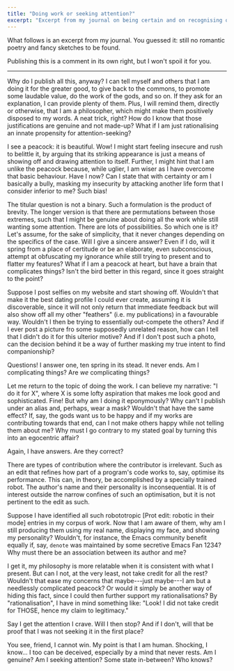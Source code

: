 ```yaml
---
title: "Doing work or seeking attention?"
excerpt: "Excerpt from my journal on being certain and on recognising one's humanity."
---
```


What follows is an excerpt from my journal.  You guessed it: still no
romantic poetry and fancy sketches to be found.

Publishing this is a comment in its own right, but I won't spoil it
for you.

* * *

Why do I publish all this, anyway?  I can tell myself and others that
I am doing it for the greater good, to give back to the commons, to
promote some laudable value, do the work of the gods, and so on.  If
they ask for an explanation, I can provide plenty of them.  Plus, I
will remind them, directly or otherwise, that I am a philosopher,
which might make them positively disposed to my words.  A neat trick,
right?  How do I know that those justifications are genuine and not
made-up?  What if I am just rationalising an innate propensity for
attention-seeking?

I see a peacock: it is beautiful.  Wow!  I might start feeling
insecure and rush to belittle it, by arguing that its striking
appearance is just a means of showing off and drawing attention to
itself.  Further, I might hint that I am unlike the peacock because,
while uglier, I am wiser as I have overcome that basic behaviour.
Have I now?  Can I state that with certainty or am I basically a
bully, masking my insecurity by attacking another life form that I
consider inferior to me?  Such bias!

The titular question is not a binary.  Such a formulation is the
product of brevity.  The longer version is that there are permutations
between those extremes, such that I might be genuine about doing all
the work while still wanting some attention.  There are lots of
possibilities.  So which one is it?  Let's assume, for the sake of
simplicity, that it never changes depending on the specifics of the
case.  Will I give a sincere answer?  Even if I do, will it spring
from a place of certitude or be an elaborate, even subconscious,
attempt at obfuscating my ignorance while still trying to present and
to flatter my features?  What if I am a peacock at heart, but have a
brain that complicates things?  Isn't the bird better in this regard,
since it goes straight to the point?

Suppose I post selfies on my website and start showing off.  Wouldn't
that make it the best dating profile I could ever create, assuming it
is discoverable, since it will not only return that immediate feedback
but will also show off all my other "feathers" (i.e. my publications)
in a favourable way.  Wouldn't I then be trying to essentially
out-compete the others?  And if I ever post a picture fro some
supposedly unrelated reason, how can I tell that I didn't do it for
this ulterior motive?  And if I don't post such a photo, can the
decision behind it be a way of further masking my true intent to find
companionship?

Questions!  I answer one, ten spring in its stead.  It never ends.
Am I complicating things?  Are _we_ complicating things?

Let me return to the topic of doing the work.  I can believe my
narrative: "I do it for X", where X is some lofty aspiration that
makes me look good and sophisticated.  Fine!  But why am I doing it
eponymously?  Why can't I publish under an alias and, perhaps, wear a
mask?  Wouldn't that have the same effect?  If, say, the gods want us
to be happy and if my works are contributing towards that end, can I
not make others happy while not telling them about me?  Why must I go
contrary to my stated goal by turning this into an egocentric affair?

Again, I have answers.  Are they correct?

There are types of contribution where the contributor is irrelevant.
Such as an edit that refines how part of a program's code works to,
say, optimise its performance.  This can, in theory, be accomplished
by a specially trained robot.  The author's name and their personality
is inconsequential.  It is of interest outside the narrow confines of
such an optimisation, but it is not pertinent to the edit as such.

Suppose I have identified all such robototropic [Prot edit: robotic in
their mode] entries in my corpus of work.  Now that I am aware of
them, why am I still producing them using my real name, displaying my
face, and showing my personality?  Wouldn't, for instance, the Emacs
community benefit equally if, say, `denote` was maintained by some
secretive Emacs Fan 1234?  Why must there be an association between
its author and me?

I get it, my philosophy is more relatable when it is consistent with
what I present.  But can I not, at the very least, not take credit for
all the rest?  Wouldn't that ease my concerns that maybe---just
maybe---I am but a needlessly complicated peacock?  Or would it simply
be another way of hiding this fact, since I could then further support
my rationalisations?  By "rationalisation", I have in mind something
like: "Look!  I did not take credit for THOSE, hence my claim to
legitimacy."

Say I get the attention I crave.  Will I then stop?  And if I don't,
will that be proof that I was not seeking it in the first place?

You see, friend, I cannot win.  My point is that I am human.
Shocking, I know...  I too can be deceived, especially by a mind that
never rests.  Am I genuine?  Am I seeking attention?  Some state
in-between?  Who knows?
